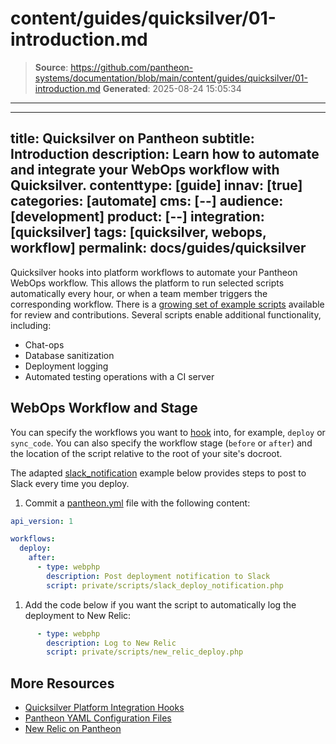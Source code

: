 # content/guides/quicksilver/01-introduction.md

> **Source**: https://github.com/pantheon-systems/documentation/blob/main/content/guides/quicksilver/01-introduction.md
> **Generated**: 2025-08-24 15:05:34

---

---
title: Quicksilver on Pantheon
subtitle: Introduction
description: Learn how to automate and integrate your WebOps workflow with Quicksilver.
contenttype: [guide]
innav: [true]
categories: [automate]
cms: [--]
audience: [development]
product: [--]
integration: [quicksilver]
tags: [quicksilver, webops, workflow]
permalink: docs/guides/quicksilver
---

Quicksilver hooks into platform workflows to automate your Pantheon WebOps workflow. This allows the platform to run selected scripts automatically every hour, or when a team member triggers the corresponding workflow. There is a [growing set of example scripts](https://github.com/pantheon-systems/quicksilver-examples/) available for review and contributions. Several scripts enable additional functionality, including:

- Chat-ops
- Database sanitization
- Deployment logging
- Automated testing operations with a CI server

## WebOps Workflow and Stage

You can specify the workflows you want to [hook](/guides/quicksilver/hooks) into, for example, `deploy` or `sync_code`. You can also specify the workflow stage (`before` or `after`) and the location of the script relative to the root of your site's docroot.

The adapted [slack_notification](https://github.com/pantheon-systems/quicksilver-examples/tree/master/slack_notification) example below provides steps to post to Slack every time you deploy.

1. Commit a [pantheon.yml](/pantheon-yml) file with the following content:

  ```yaml:title=pantheon.yml
  api_version: 1

  workflows:
    deploy:
      after:
        - type: webphp
          description: Post deployment notification to Slack
          script: private/scripts/slack_deploy_notification.php
  ```

1. Add the code below if you want the script to automatically log the deployment to New Relic:

  ```yaml:title=pantheon.yml
        - type: webphp
          description: Log to New Relic
          script: private/scripts/new_relic_deploy.php
  ```

## More Resources

- [Quicksilver Platform Integration Hooks](/pantheon-yml#quicksilver-platform-integration-hooks)
- [Pantheon YAML Configuration Files](/pantheon-yml)
- [New Relic on Pantheon](/guides/new-relic)
